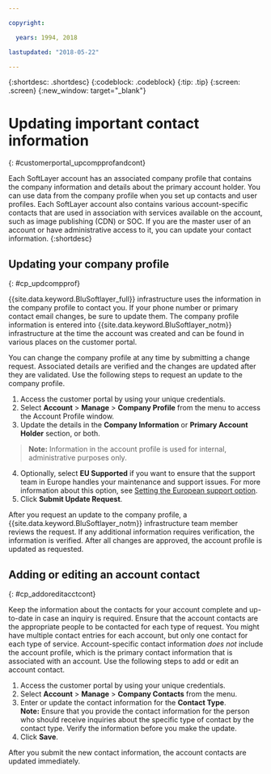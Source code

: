 ```yaml
---

copyright:

  years: 1994, 2018

lastupdated: "2018-05-22"

---
```


{:shortdesc: .shortdesc}
{:codeblock: .codeblock}
{:tip: .tip}
{:screen: .screen}
{:new_window: target="_blank"}


# Updating important contact information
{: #customerportal_upcompprofandcont}

Each SoftLayer account has an associated company profile that contains the company information and details about the primary account holder. You can use data from the company profile when you set up contacts and user profiles. Each SoftLayer account also contains various account-specific contacts that are used in association with services available on the account, such as image publishing (CDN) or SOC. If you are the master user of an account or have administrative access to it, you can update your contact information.
{:shortdesc}

## Updating your company profile
{: #cp_updcompprof}

{{site.data.keyword.BluSoftlayer_full}} infrastructure uses the information in the company profile to contact you. If your phone number or primary contact email changes, be sure to update them. The company profile information is entered into {{site.data.keyword.BluSoftlayer_notm}} infrastructure at the time the account was created and can be found in various places on the customer portal.

You can change the company profile at any time by submitting a change request. Associated details are verified and the changes are updated after they are validated. Use the following steps to request an update to the company profile.

1. Access the customer portal by using your unique credentials.
2. Select **Account** > **Manage** > **Company Profile** from the menu to access the Account Profile window.
3. Update the details in the **Company Information** or **Primary Account Holder** section, or both.
> **Note:** Information in the account profile is used for internal, administrative purposes only.
4. Optionally, select **EU Supported** if you want to ensure that the support team in Europe handles your maintenance and support issues. For more information about this option, see [Setting the European support option](/docs/customer-portal/cpmanuserprof.html#cp_seteusupported).
5. Click **Submit Update Request**.

After you request an update to the company profile, a {{site.data.keyword.BluSoftlayer_notm}} infrastructure team member reviews the request. If any additional information requires verification, the information is verified. After all changes are approved, the account profile is updated as requested.

## Adding or editing an account contact
{: #cp_addoreditacctcont}

Keep the information about the contacts for your account complete and up-to-date in case an inquiry is required. Ensure that the account contacts are the appropriate people to be contacted for each type of request. You might have multiple contact entries for each account, but only one contact for each type of service. Account-specific contact information *does not* include the account profile, which is the primary contact information that is associated with an account. Use the following steps to add or edit an account contact.

1. Access the customer portal by using your unique credentials.
2. Select **Account** > **Manage** > **Company Contacts** from the menu.
3. Enter or update the contact information for the **Contact Type**.<br/>**Note:** Ensure that you provide the contact information for the person who should receive inquiries about the specific type of contact by the contact type. Verify the information before you make the update.
4. Click **Save**.

After you submit the new contact information, the account contacts are updated immediately.
